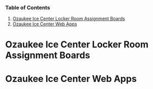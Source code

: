 ### Table of Contents

1. [Ozaukee Ice Center Locker Room Assignment Boards](https://github.com/BrianC68/BrianChristensen/new/master#ozaukee-ice-center-locker-room-assignment-boards)
2. [Ozaukee Ice Center Web Apps](https://github.com/BrianC68/BrianChristensen/new/master#ozaukee-ice-center-web-apps)

# Ozaukee Ice Center Locker Room Assignment Boards

# Ozaukee Ice Center Web Apps
